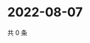 # 2022-08-07

共 0 条

<!-- BEGIN WEIBO -->
<!-- 最后更新时间 Sun Aug 07 2022 02:00:45 GMT+0800 (China Standard Time) -->

<!-- END WEIBO -->
